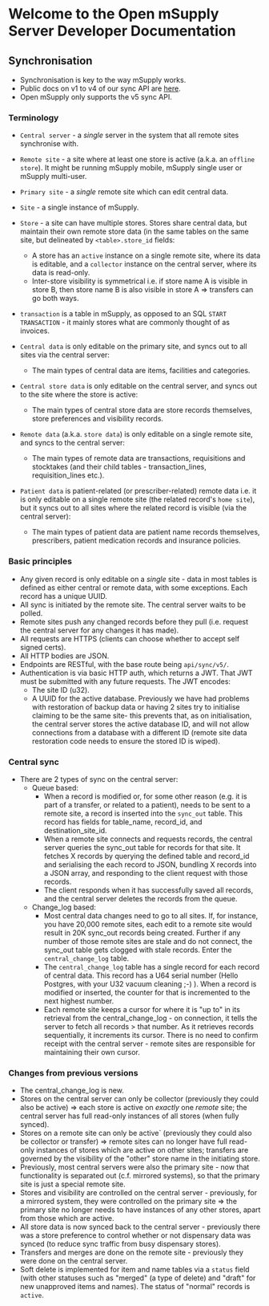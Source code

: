# Welcome to the Open mSupply Server Developer Documentation

## Synchronisation

* Synchronisation is key to the way mSupply works.
* Public docs on v1 to v4 of our sync API are [here](https://docs.msupply.org.nz/other_stuff:remote_sync).
* Open mSupply only supports the v5  sync API.

### Terminology

* `Central server` - a _single_ server in the system that all remote sites synchronise with.
* `Remote site` - a site where at least one store is active (a.k.a. an `offline store`). It might be running mSupply mobile, mSupply single user or mSupply multi-user.
* `Primary site` - a _single_ remote site which can edit central data.
* `Site` - a single instance of mSupply.

* `Store` - a site can have multiple stores. Stores share central data, but maintain their own remote store data (in the same tables on the same site, but delineated by `<table>.store_id` fields:
  * A store has an `active` instance on a single remote site, where its data is editable, and a `collector` instance on the central server, where its data is read-only. 
  * Inter-store visibility is symmetrical i.e. if store name A is visible in store B, then store name B is also visible in store A => transfers can go both ways.

* `transaction` is a table in mSupply, as opposed to an SQL `START TRANSACTION` - it mainly stores what are commonly thought of as invoices.

* `Central data` is only editable on the primary site, and syncs out to all sites via the central server:
  * The main types of central data are items, facilities and categories.
* `Central store data` is only editable on the central server, and syncs out to the site where the store is active:
  * The main types of central store data are store records themselves, store preferences and visibility records.
* `Remote data` (a.k.a. `store data`) is only editable on a single remote site, and syncs to the central server:
  * The main types of remote data are transactions, requisitions and stocktakes (and their child tables - transaction_lines, requisition_lines etc.).
* `Patient data` is patient-related (or prescriber-related) remote data i.e. it is only editable on a single remote site (the related record's `home site`), but it syncs out to all sites where the related record is visible (via the central server):
  * The main types of patient data are patient name records themselves, prescribers, patient medication records and insurance policies.

### Basic principles

* Any given record is only editable on a _single_ site - data in most tables is defined as either central or remote data, with some exceptions. Each record has a unique UUID.
* All sync is initiated by the remote site. The central server waits to be polled.
* Remote sites push any changed records before they pull (i.e. request the central server for any changes it has made).
* All requests are HTTPS (clients can choose whether to accept self signed certs).
* All HTTP bodies are JSON.
* Endpoints are RESTful, with the base route being `api/sync/v5/`.
* Authentication is via basic HTTP auth, which returns a JWT. That JWT must be submitted with any future requests. The JWT encodes:
  * The site ID (u32).
  * A UUID for the active database. Previously we have had problems with restoration of backup data or having 2 sites try to initialise claiming to be the same site- this prevents that, as on initialisation, the central server stores the active database ID, and will not allow connections from a database with a different ID (remote site data restoration code needs to ensure the stored ID is wiped).

### Central sync

* There are 2 types of sync on the central server:
  * Queue based:
    * When a record is modified or, for some other reason (e.g. it is part of a transfer, or related to a patient), needs to be sent to a remote site, a record is inserted into the `sync_out` table. This record has fields for table_name, record_id, and destination_site_id.
    * When a remote site connects and requests records, the central server queries the sync_out table for records for that site. It fetches X records by querying the defined table and record_id and serialising the each record to JSON, bundling X records into a JSON array, and responding to the client request with those records.
    * The client responds when it has successfully saved all records, and the central server deletes the records from the queue.
  * Change_log based:
    * Most central data changes need to go to all sites. If, for instance, you have 20,000 remote sites, each edit to a remote site would result in 20K sync_out records being created. Further if any number of those remote sites are stale and do not connect, the sync_out table gets clogged with stale records. Enter the `central_change_log` table.
    * The `central_change_log` table has a single record for each record of central data. This record has a U64 serial number (Hello Postgres, with your U32 vacuum cleaning ;-)  ). When a record is modified or inserted, the counter for that is incremented to the next highest number. 
    * Each remote site keeps a cursor for where it is "up to" in its retrieval from the central_change_log - on connection, it tells the server to fetch all records > that number. As it retrieves records sequentially, it increments its cursor. There is no need to confirm receipt with the central server - remote sites are responsible for maintaining their own cursor.

### Changes from previous versions

* The central_change_log is new.
* Stores on the central server can only be collector (previously they could also be active) => each store is active on _exactly_ one _remote_ site; the central server has full read-only instances of all stores (when fully synced).
* Stores on a remote site can only be active` (previously they could also be collector or transfer) => remote sites can no longer have full read-only instances of stores which are active on other sites; transfers are governed by the visibility of the "other" store name in the initiating store.
* Previously, most central servers were also the primary site - now that functionality is separated out (c.f. mirrored systems), so that the primary site is just a special remote site.
* Stores and visibility are controlled on the central server - previously, for a mirrored system, they were controlled on the primary site => the primary site no longer needs to have instances of any other stores, apart from those which are active.
* All store data is now synced back to the central server - previously there was a store preference to control whether or not dispensary data was synced (to reduce sync traffic from busy dispensary stores).
* Transfers and merges are done on the remote site - previously they were done on the central server.
* Soft delete is implemented for item and name tables via a `status` field (with other statuses such as "merged" (a type of delete) and "draft" for new unapproved items and names). The status of "normal" records is `active`.

